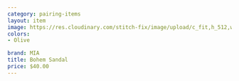 ```yaml
---
category: pairing-items
layout: item
image: https://res.cloudinary.com/stitch-fix/image/upload/c_fit,h_512,w_512/v1677235161/vd8u7oguypzbgrkgtklm
colors: 
- Olive

brand: MIA
title: Bohem Sandal
price: $40.00
---
```

